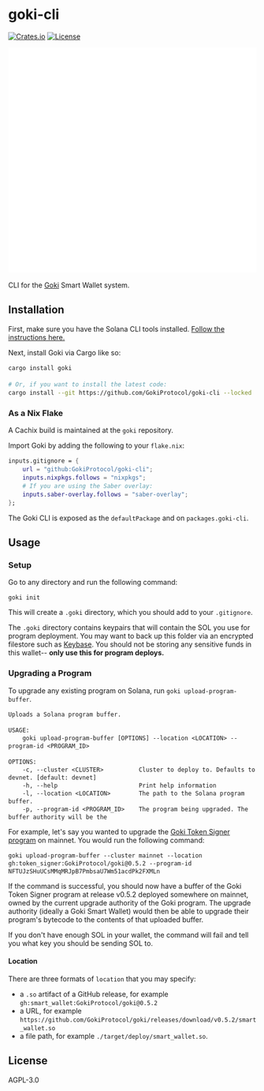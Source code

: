# goki-cli

[![Crates.io](https://img.shields.io/crates/v/goki)](https://crates.io/crates/goki)
[![License](https://img.shields.io/crates/l/goki)](https://github.com/GokiProtocol/goki-cli/LICENSE)

![Screenshot](images/screenshot.svg)

CLI for the [Goki](https://goki.so) Smart Wallet system.

## Installation

First, make sure you have the Solana CLI tools installed. [Follow the instructions here.](https://docs.solana.com/cli/install-solana-cli-tools)

Next, install Goki via Cargo like so:

```bash
cargo install goki

# Or, if you want to install the latest code:
cargo install --git https://github.com/GokiProtocol/goki-cli --locked
```

### As a Nix Flake

A Cachix build is maintained at the `goki` repository.

Import Goki by adding the following to your `flake.nix`:

```nix
inputs.gitignore = {
    url = "github:GokiProtocol/goki-cli";
    inputs.nixpkgs.follows = "nixpkgs";
    # If you are using the Saber overlay:
    inputs.saber-overlay.follows = "saber-overlay";
};
```

The Goki CLI is exposed as the `defaultPackage` and on `packages.goki-cli`.

## Usage

### Setup

Go to any directory and run the following command:

```
goki init
```

This will create a `.goki` directory, which you should add to your `.gitignore`.

The `.goki` directory contains keypairs that will contain the SOL you use for program deployment. You may want to back up this folder via an encrypted filestore such as [Keybase](https://keybase.io/). You should not be storing any sensitive funds in this wallet-- **only use this for program deploys.**

### Upgrading a Program

To upgrade any existing program on Solana, run `goki upload-program-buffer`.

```
Uploads a Solana program buffer.

USAGE:
    goki upload-program-buffer [OPTIONS] --location <LOCATION> --program-id <PROGRAM_ID>

OPTIONS:
    -c, --cluster <CLUSTER>          Cluster to deploy to. Defaults to devnet. [default: devnet]
    -h, --help                       Print help information
    -l, --location <LOCATION>        The path to the Solana program buffer.
    -p, --program-id <PROGRAM_ID>    The program being upgraded. The buffer authority will be the
```

For example, let's say you wanted to upgrade the [Goki Token Signer program](https://crates.io/crates/token-signer) on mainnet. You would run the following command:

```
goki upload-program-buffer --cluster mainnet --location gh:token_signer:GokiProtocol/goki@0.5.2 --program-id NFTUJzSHuUCsMMqMRJpB7PmbsaU7Wm51acdPk2FXMLn
```

If the command is successful, you should now have a buffer of the Goki Token Signer program at release v0.5.2 deployed somewhere on mainnet, owned by the current upgrade authority of the Goki program. The upgrade authority (ideally a Goki Smart Wallet) would then be able to upgrade their program's bytecode to the contents of that uploaded buffer.

If you don't have enough SOL in your wallet, the command will fail and tell you what key you should be sending SOL to.

#### Location

There are three formats of `location` that you may specify:

- a `.so` artifact of a GitHub release, for example `gh:smart_wallet:GokiProtocol/goki@0.5.2`
- a URL, for example `https://github.com/GokiProtocol/goki/releases/download/v0.5.2/smart_wallet.so`
- a file path, for example `./target/deploy/smart_wallet.so`.

## License

AGPL-3.0

